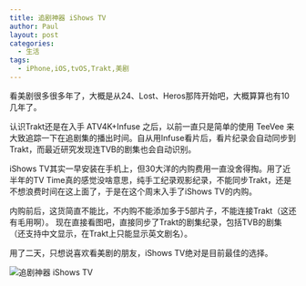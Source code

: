 ```yaml
---
title: 追剧神器 iShows TV
author: Paul
layout: post
categories:
  - 生活
tags:
  - iPhone,iOS,tvOS,Trakt,美剧
---
```

看美剧很多很多年了，大概是从24、Lost、Heros那阵开始吧，大概算算也有10几年了。

认识Trakt还是在入手 ATV4K+Infuse 之后，以前一直只是简单的使用 TeeVee 来大致追踪一下在追剧集的播出时间。自从用Infuse看片后，看片纪录会自动同步到Trakt，而最近研究发现连TVB的剧集也会自动识别。

iShows TV其实一早安装在手机上，但30大洋的内购费用一直没舍得掏。用了近半年的TV Time真的感觉没啥意思，纯手工纪录观影纪录，不能同步Trakt，还是不想浪费时间在这上面了，于是在这个周末入手了iShows TV的内购。

内购前后，这货简直不能比，不内购不能添加多于5部片子，不能连接Trakt（这还有毛用啊）。
现在直接看图吧，直接同步了Trakt的剧集纪录，包括TVB的剧集（还支持中文显示，在Trakt上只能显示英文剧名）。

用了二天，只想说喜欢看美剧的朋友，iShows TV绝对是目前最佳的选择。

![追剧神器 iShows TV](https://imgs.gq/2018-0406/iShows-TV.jpg)



